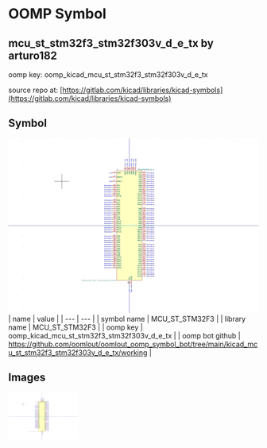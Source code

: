 # OOMP Symbol  
## mcu_st_stm32f3_stm32f303v_d_e_tx  by arturo182  
  
oomp key: oomp_kicad_mcu_st_stm32f3_stm32f303v_d_e_tx  
  
source repo at: [https://gitlab.com/kicad/libraries/kicad-symbols](https://gitlab.com/kicad/libraries/kicad-symbols)  
## Symbol  
  
[![working.png](working_600.png)](working.png)  
| name | value | 
| --- | --- | 
| symbol name | MCU_ST_STM32F3 | 
| library name | MCU_ST_STM32F3 | 
| oomp key | oomp_kicad_mcu_st_stm32f3_stm32f303v_d_e_tx | 
| oomp bot github | https://github.com/oomlout/oomlout_oomp_symbol_bot/tree/main/kicad_mcu_st_stm32f3_stm32f303v_d_e_tx/working | 
## Images  
  
[![working.png](working_140.png)](working.png)  

